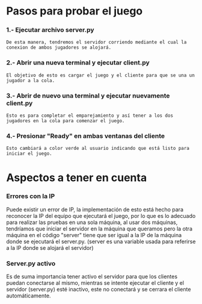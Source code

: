 
# Pasos para probar el juego

### 1.- Ejecutar archivo server.py
    De esta manera, tendremos el servidor corriendo mediante el cual la conexion de ambos jugadores se alojará.

### 2.- Abrir una nueva terminal y ejecutar client.py
    El objetivo de esto es cargar el juego y el cliente para que se una un jugador a la cola.

### 3.- Abrir de nuevo una terminal y ejecutar nuevamente client.py
    Esto es para completar el emparejamiento y así tener a los dos jugadores en la cola para comenzar el juego.

### 4.- Presionar "Ready" en ambas ventanas del cliente
    Esto cambiará a color verde al usuario indicando que está listo para iniciar el juego.

# Aspectos a tener en cuenta

### Errores con la IP
Puede existir un error de IP, la implementación de esto está hecho para reconocer la IP del equipo que ejecutará el juego, por lo que es lo adecuado para realizar las pruebas en una sola máquina, al usar dos máquinas, tendríamos que iniciar el servidor en la máquina que queramos pero la otra máquina en el código "server" tiene que ser igual a la IP de la máquina donde se ejecutará el server.py. (server es una variable usada para referirse a la IP donde se alojará el servidor)

### Server.py activo
Es de suma importancia tener activo el servidor para que los clientes puedan conectarse al mismo, mientras se intente ejecutar el cliente y el servidor (server.py) esté inactivo, este no conectará y se cerrara el cliente automáticamente.
